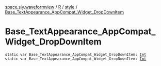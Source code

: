 [space.siy.waveformview](../../index.md) / [R](../index.md) / [style](index.md) / [Base_TextAppearance_AppCompat_Widget_DropDownItem](./-base_-text-appearance_-app-compat_-widget_-drop-down-item.md)

# Base_TextAppearance_AppCompat_Widget_DropDownItem

`static var Base_TextAppearance_AppCompat_Widget_DropDownItem: `[`Int`](https://kotlinlang.org/api/latest/jvm/stdlib/kotlin/-int/index.html)
`static var Base_TextAppearance_AppCompat_Widget_DropDownItem: `[`Int`](https://kotlinlang.org/api/latest/jvm/stdlib/kotlin/-int/index.html)